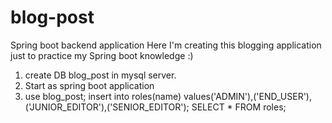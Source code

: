 # blog-post
Spring boot backend application
Here I'm creating this blogging application just to practice my Spring boot knowledge :) 
1. create DB blog_post in mysql server.
2. Start as spring boot application
3. use blog_post;
    insert into roles(name)
    values('ADMIN'),('END_USER'),('JUNIOR_EDITOR'),('SENIOR_EDITOR');
    SELECT * FROM roles;
